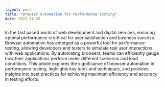 ```yaml
---
layout: post
title: "Browser Automation for Performance Testing"
date: 2023-11-20
---
```


In the fast paced world of web development and digital services, ensuring optimal performance is critical for user satisfaction and business success. Browser automation has emerged as a powerful tool for performance testing, allowing developers and testers to simulate real user interactions with web applications. By automating browsers, teams can efficiently gauge how their applications perform under different scenarios and load conditions. This article explores the significance of browser automation in performance testing, highlights key tools and techniques, and provides insights into best practices for achieving maximum efficiency and accuracy in testing efforts.
